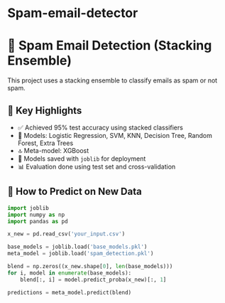 # Spam-email-detector
# 📧 Spam Email Detection (Stacking Ensemble)

This project uses a stacking ensemble to classify emails as spam or not spam.

## 💼 Key Highlights

- ✅ Achieved 95% test accuracy using stacked classifiers
- 🤖 Models: Logistic Regression, SVM, KNN, Decision Tree, Random Forest, Extra Trees
- 🔝 Meta-model: XGBoost
- 💾 Models saved with `joblib` for deployment
- 📊 Evaluation done using test set and cross-validation

## 🚀 How to Predict on New Data

```python
import joblib
import numpy as np
import pandas as pd

x_new = pd.read_csv('your_input.csv')

base_models = joblib.load('base_models.pkl')
meta_model = joblib.load('spam_detection.pkl')

blend = np.zeros((x_new.shape[0], len(base_models)))
for i, model in enumerate(base_models):
    blend[:, i] = model.predict_proba(x_new)[:, 1]

predictions = meta_model.predict(blend)
